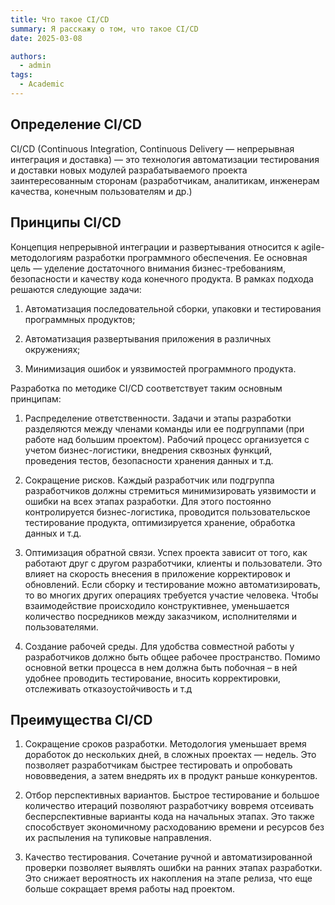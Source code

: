 ```yaml
---
title: Что такое CI/CD
summary: Я расскажу о том, что такое CI/CD
date: 2025-03-08

authors:
  - admin
tags:
  - Academic
---
```


## Определение CI/CD

CI/CD (Continuous Integration, Continuous Delivery — непрерывная интеграция и доставка) — это технология автоматизации тестирования и доставки новых модулей разрабатываемого проекта заинтересованным сторонам (разработчикам, аналитикам, инженерам качества, конечным пользователям и др.)

## Принципы CI/CD

Концепция непрерывной интеграции и развертывания относится к agile-методологиям разработки программного обеспечения. Ее основная цель — уделение достаточного внимания бизнес-требованиям, безопасности и качеству кода конечного продукта. В рамках подхода решаются следующие задачи:

1. Автоматизация последовательной сборки, упаковки и тестирования программных продуктов;

2. Автоматизация развертывания приложения в различных окружениях;

3. Минимизация ошибок и уязвимостей программного продукта.

Разработка по методике CI/CD соответствует таким основным принципам:

1. Распределение ответственности. Задачи и этапы разработки разделяются между членами команды или ее подгруппами (при работе над большим проектом). Рабочий процесс организуется с учетом бизнес-логистики, внедрения сквозных функций, проведения тестов, безопасности хранения данных и т.д.
   
2. Сокращение рисков. Каждый разработчик или подгруппа разработчиков должны стремиться минимизировать уязвимости и ошибки на всех этапах разработки. Для этого постоянно контролируется бизнес-логистика, проводится пользовательское тестирование продукта, оптимизируется хранение, обработка данных и т.д.
    
3. Оптимизация обратной связи. Успех проекта зависит от того, как работают друг с другом разработчики, клиенты и пользователи. Это влияет на скорость внесения в приложение корректировок и обновлений. Если сборку и тестирование можно автоматизировать, то во многих других операциях требуется участие человека. Чтобы взаимодействие происходило конструктивнее, уменьшается количество посредников между заказчиком, исполнителями и пользователями.
   
4. Создание рабочей среды. Для удобства совместной работы у разработчиков должно быть общее рабочее пространство. Помимо основной ветки процесса в нем должна быть побочная – в ней удобнее проводить тестирование, вносить корректировки, отслеживать отказоустойчивость и т.д


## Преимущества CI/CD

1. Сокращение сроков разработки. Методология уменьшает время доработок до нескольких дней, в сложных проектах — недель. Это позволяет разработчикам быстрее тестировать и опробовать нововведения, а затем внедрять их в продукт раньше конкурентов.

2. Отбор перспективных вариантов. Быстрое тестирование и большое количество итераций позволяют разработчику вовремя отсеивать бесперспективные варианты кода на начальных этапах. Это также способствует экономичному расходованию времени и ресурсов без их распыления на тупиковые направления.

3. Качество тестирования. Сочетание ручной и автоматизированной проверки позволяет выявлять ошибки на ранних этапах разработки. Это снижает вероятность их накопления на этапе релиза, что еще больше сокращает время работы над проектом.




